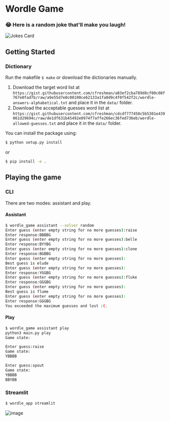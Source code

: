 # Wordle Game

### 😂 Here is a random joke that'll make you laugh!
![Jokes Card](https://readme-jokes.vercel.app/api)

## Getting Started

### Dictionary

Run the makefile `$ make` or download the dictionaries manually.

1. Download the target word list at `https://gist.githubusercontent.com/cfreshman/a03ef2cba789d8cf00c08f767e0fad7b/raw/a9e55d7e0c08100ce62133a1fa0d9c4f0f542f2c/wordle-answers-alphabetical.txt` and place it in the `data/` folder.
1. Download the acceptable guesses word list at `https://gist.githubusercontent.com/cfreshman/cdcdf777450c5b5301e439061d29694c/raw/de1df631b45492e0974f7affe266ec36fed736eb/wordle-allowed-guesses.txt` and place it in the `data/` folder.

You can install the package using:
```bash
$ python setup.py install
```
or 
```bash
$ pip install -e .
```

## Playing the game

### CLI
There are two modes: assistant and play.

#### Assistant
```bash
$ wordle_game assistant --solver random
Enter guess (enter empty string for no more guesses):raise
Enter response:BBBBG
Enter guess (enter empty string for no more guesses):belle
Enter response:BYYBG
Enter guess (enter empty string for no more guesses):clone
Enter response:BGBBG
Enter guess (enter empty string for no more guesses):
Best guess is elude
Enter guess (enter empty string for no more guesses):
Enter response:YGGBG
Enter guess (enter empty string for no more guesses):fluke
Enter response:GGGBG
Enter guess (enter empty string for no more guesses):
Best guess is flume
Enter guess (enter empty string for no more guesses):
Enter response:GGGBG
You exceeded the maximum guesses and lost :(.
```

#### Play
```bash
$ wordle_game assistant play
python3 main.py play
Game state:

Enter guess:raise
Game state:
YBBBB

Enter guess:spout
Game state:
YBBBB
BBYBB

```

### Streamlit

```bash
$ wordle_app streamlit
```
![image](https://user-images.githubusercontent.com/6743515/151911458-4225efcd-cfd0-4044-bd58-352249fd4b96.png)

